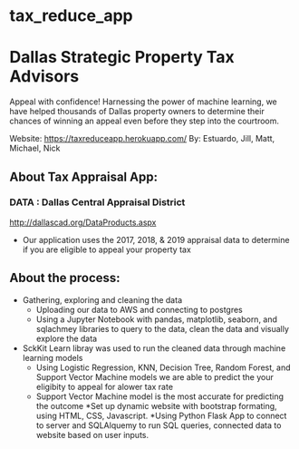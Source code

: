 # tax_reduce_app

# Dallas Strategic Property Tax Advisors 
Appeal with confidence! Harnessing the power of machine learning, we have helped thousands of Dallas property owners to determine their chances of winning an appeal even before they step into the courtroom.

Website: https://taxreduceapp.herokuapp.com/
By: Estuardo, Jill, Matt, Michael, Nick 

## About Tax Appraisal App:  

### DATA : Dallas Central Appraisal District
http://dallascad.org/DataProducts.aspx 
* Our application uses the 2017, 2018, & 2019 appraisal data to determine if you are eligible to appeal your property tax

##  About the process:
* Gathering, exploring and cleaning the data
    * Uploading our data to AWS and connecting to postgres 
    * Using a Jupyter Notebook with pandas, matplotlib, seaborn, and sqlachmey libraries to query to the data, clean the data and visually explore the data 
* SckKit Learn libray was used to run the cleaned data through machine learning models 
    * Using Logistic Regression, KNN, Decision Tree, Random Forest, and Support Vector Machine models we are able to predict the your eligibity to appeal for alower tax rate 
    * Support Vector Machine model is the most accurate for predicting the outcome 
*Set up dynamic website with bootstrap formating, using HTML, CSS, Javascript.
*Using Python Flask App to connect to server and SQLAlquemy to run SQL queries, connected data to website based on user inputs.
